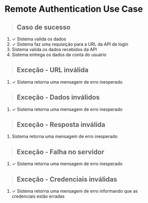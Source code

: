 # Remote Authentication Use Case

> ## Caso de sucesso
1. ✓ Sistema valida os dados
2. ✓ Sistema faz uma requisição para a URL da API de login
3. Sistema valida os dados recebidos da API
4. Sistema entrega os dados da conta do usuário

> ## Exceção - URL inválida
1. ✓ Sistema retorna uma mensagem de erro inesperado

> ## Exceção - Dados inválidos
1. ✓ Sistema retorna uma mensagem de erro inesperado

> ## Exceção - Resposta inválida
1. Sistema retorna uma mensagem de erro inesperado

> ## Exceção - Falha no servidor
1. ✓ Sistema retorna uma mensagem de erro inesperado

> ## Exceção - Credenciais inválidas
1. ✓ Sistema retorna uma mensagem de erro informando que as credenciais estão erradas